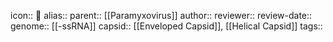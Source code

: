 icon:: 🦠
alias::
parent:: [[Paramyxovirus]] 
author::
reviewer::
review-date::
genome:: [[-ssRNA]] 
capsid:: [[Enveloped Capsid]], [[Helical Capsid]] 
tags::
